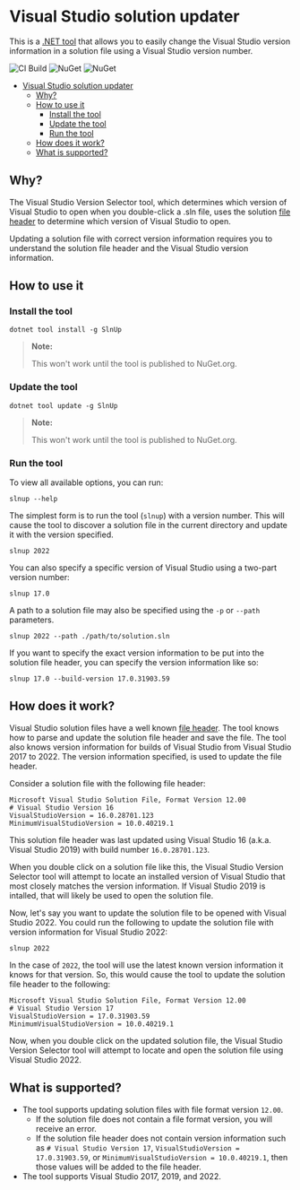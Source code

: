 # Visual Studio solution updater

This is a [.NET tool](https://docs.microsoft.com/en-us/dotnet/core/tools/global-tools)
that allows you to easily change the Visual Studio version information in a
solution file using a Visual Studio version number.

![CI Build](https://github.com/craigktreasure/SlnUp/workflows/SlnUp-CI/badge.svg?branch=main)
![NuGet](https://img.shields.io/nuget/v/SlnUp)
![NuGet](https://img.shields.io/nuget/dt/SlnUp)

- [Visual Studio solution updater](#visual-studio-solution-updater)
  - [Why?](#why)
  - [How to use it](#how-to-use-it)
    - [Install the tool](#install-the-tool)
    - [Update the tool](#update-the-tool)
    - [Run the tool](#run-the-tool)
  - [How does it work?](#how-does-it-work)
  - [What is supported?](#what-is-supported)

## Why?

The Visual Studio Version Selector tool, which determines which version of
Visual Studio to open when you double-click a .sln file, uses the solution
[file header](https://docs.microsoft.com/visualstudio/extensibility/internals/solution-dot-sln-file?view=vs-2022#file-header)
to determine which version of Visual Studio to open.

Updating a solution file with correct version information requires you to
understand the solution file header and the Visual Studio version information.

## How to use it

### Install the tool

```shell
dotnet tool install -g SlnUp
```

> **Note:**
>
> This won't work until the tool is published to NuGet.org.

### Update the tool

```shell
dotnet tool update -g SlnUp
```

> **Note:**
>
> This won't work until the tool is published to NuGet.org.

### Run the tool

To view all available options, you can run:

```shell
slnup --help
```

The simplest form is to run the tool (`slnup`) with a version number. This will
cause the tool to discover a solution file in the current directory and update
it with the version specified.

```shell
slnup 2022
```

You can also specify a specific version of Visual Studio using a two-part
version number:

```shell
slnup 17.0
```

A path to a solution file may also be specified using the `-p` or `--path`
parameters.

```shell
slnup 2022 --path ./path/to/solution.sln
```

If you want to specify the exact version information to be put into the solution
file header, you can specify the version information like so:

```shell
slnup 17.0 --build-version 17.0.31903.59
```

## How does it work?

Visual Studio solution files have a well known
[file header](https://docs.microsoft.com/visualstudio/extensibility/internals/solution-dot-sln-file?view=vs-2022#file-header).
The tool knows how to parse and update the solution file header and save the
file. The tool also knows version information for builds of Visual Studio from
Visual Studio 2017 to 2022. The version information specified, is used to update
the file header.

Consider a solution file with the following file header:

```
Microsoft Visual Studio Solution File, Format Version 12.00
# Visual Studio Version 16
VisualStudioVersion = 16.0.28701.123
MinimumVisualStudioVersion = 10.0.40219.1
```

This solution file header was last updated using Visual Studio 16 (a.k.a.
Visual Studio 2019) with build number `16.0.28701.123`.

When you double click on a solution file like this, the Visual Studio Version
Selector tool will attempt to locate an installed version of Visual Studio that
most closely matches the version information. If Visual Studio 2019 is intalled,
that will likely be used to open the solution file.

Now, let's say you want to update the solution file to be opened with Visual
Studio 2022. You could run the following to update the solution file with
version information for Visual Studio 2022:

```shell
slnup 2022
```

In the case of `2022`, the tool will use the latest known version information
it knows for that version. So, this would cause the tool to update the solution
file header to the following:

```
Microsoft Visual Studio Solution File, Format Version 12.00
# Visual Studio Version 17
VisualStudioVersion = 17.0.31903.59
MinimumVisualStudioVersion = 10.0.40219.1
```

Now, when you double click on the updated solution file, the Visual Studio
Version Selector tool will attempt to locate and open the solution file using
Visual Studio 2022.

## What is supported?

- The tool supports updating solution files with file format version `12.00`.
  - If the solution file does not contain a file format version, you will
    receive an error.
  - If the solution file header does not contain version information such as
    `# Visual Studio Version 17`, `VisualStudioVersion = 17.0.31903.59`, or
    `MinimumVisualStudioVersion = 10.0.40219.1`, then those values will be added
    to the file header.
- The tool supports Visual Studio 2017, 2019, and 2022.

